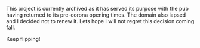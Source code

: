 This project is currently archived as it has served its purpose with the pub having returned to its pre-corona opening times.
The domain also lapsed and I decided not to renew it. Lets hope I will not regret this decision coming fall.

Keep flipping!
